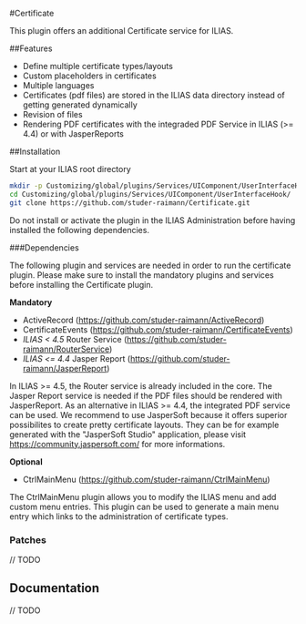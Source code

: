 #Certificate

This plugin offers an additional Certificate service for ILIAS.

##Features

* Define multiple certificate types/layouts
* Custom placeholders in certificates
* Multiple languages
* Certificates (pdf files) are stored in the ILIAS data directory instead of getting generated dynamically
* Revision of files
* Rendering PDF certificates with the integraded PDF Service in ILIAS (>= 4.4) or with JasperReports

##Installation

Start at your ILIAS root directory
```bash
mkdir -p Customizing/global/plugins/Services/UIComponent/UserInterfaceHook/
cd Customizing/global/plugins/Services/UIComponent/UserInterfaceHook/
git clone https://github.com/studer-raimann/Certificate.git
```
Do not install or activate the plugin in the ILIAS Administration before having installed the following dependencies.

###Dependencies

The following plugin and services are needed in order to run the certificate plugin. Please make sure to install the mandatory plugins and services before installing the Certificate plugin.

**Mandatory**

* ActiveRecord (https://github.com/studer-raimann/ActiveRecord) 
* CertificateEvents (https://github.com/studer-raimann/CertificateEvents)
* *ILIAS < 4.5* Router Service (https://github.com/studer-raimann/RouterService)
* *ILIAS <= 4.4* Jasper Report (https://github.com/studer-raimann/JasperReport)

In ILIAS >= 4.5, the Router service is already included in the core. The Jasper Report service is needed if the PDF files should be rendered with JasperReport. As an alternative in ILIAS >= 4.4, the integrated PDF service can be used. We recommend to use JasperSoft because it offers superior possibilites to create pretty certificate layouts. They can be for example generated with the "JasperSoft Studio" application, please visit https://community.jaspersoft.com/ for more informations.

**Optional**
* CtrlMainMenu (https://github.com/studer-raimann/CtrlMainMenu)

The CtrlMainMenu plugin allows you to modify the ILIAS menu and add custom menu entries. This plugin can be used to generate a main menu entry which links to the administration of certificate types.

### Patches

// TODO

Documentation
-------------

// TODO

